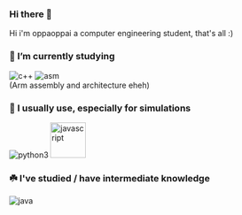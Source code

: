 ### Hi there 👋
Hi i'm oppaoppai a computer engineering student, that's all :)
<!--
**oppaoppai/oppaoppai** is a ✨ _special_ ✨ repository because its `README.md` (this file) appears on your GitHub profile.

Here are some ideas to get you started:

- 🔭 I’m currently working on ...
- 🌱 I’m currently learning ...
- 👯 I’m looking to collaborate on ...
- 🤔 I’m looking for help with ...
- 💬 Ask me about ...
- 📫 How to reach me: ...
- 😄 Pronouns: ...
- ⚡ Fun fact: ...
-->

### 🌱 I’m currently studying
<img src="https://i.ibb.co/dMnsbrD/ISO-C-Logo.png" alt="c++" >  <img src="https://i.ibb.co/1vgCrKN/ARM-architecture-Logo-wine.png" alt="asm">  
(Arm assembly and architecture eheh)  
### 🍙 I usually use, especially for simulations
<img src="https://i.ibb.co/12Rc3Hk/Python-logo-notext.png" alt="python3">  <img src="https://camo.githubusercontent.com/8607a329d918377a9074825409a10140f6b87d7bd18463416e5ce59aefd3c5f3/68747470733a2f2f63646e2e69636f6e2d69636f6e732e636f6d2f69636f6e73322f323431352f504e472f3531322f6a6176617363726970745f6f726967696e616c5f6c6f676f5f69636f6e5f3134363435352e706e67" alt="javascript" width="64"> 
### ☘️ I've studied / have intermediate knowledge
<img src="https://i.ibb.co/pPj1TvV/java-svgrepo-com.png" alt="java">
